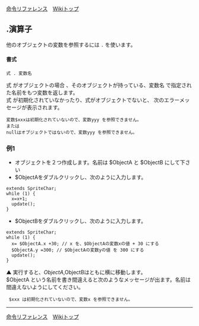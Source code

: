 
[命令リファレンス](./reference)&emsp;[Wikiトップ](./)

<title>命令リファレンス - .演算子</title>

## .演算子

他のオブジェクトの変数を参照するには ``` . ``` を使います。

#### 書式
```
式 . 変数名
```

式 がオブジェクトの場合 、そのオブジェクトが持っている、変数名 で指定された名前をもつ変数を返します。  
式 が初期化されていなかったり、式がオブジェクトでないと、 次のエラーメッセージが表示されます。

```
変数$xxxは初期化されていないので、変数yyy を参照できません。
または
nullはオブジェクトではないので、変数yyy を参照できません。
```

### 例1

- オブジェクトを２つ作成します。名前は $ObjectA と $ObjectB にして下さい
- $ObjectAをダブルクリックし、次のように入力します。

```
extends SpriteChar;
while (1) {
  x=x+1;
  update();
}
```

- $ObjectBをダブルクリックし、次のように入力します。

```
extends SpriteChar;
while (1) {
  x= $ObjectA.x +30; // x を、$ObjectAの変数xの値 + 30 にする
  $ObjectA.y =300; // $ObjectAの変数yの値 を 300 にする
  update();
}
```

▲ 実行すると、$ObjectA,$ObjectBはともに横に移動します。  
$ObjectA という名前を書き間違えると次のようなメッセージが出ます。名前は間違えないようにしてください。

```
 $xxx は初期化されていないので、変数x を参照できません。
```

***

[命令リファレンス](./reference)&emsp;[Wikiトップ](./)

